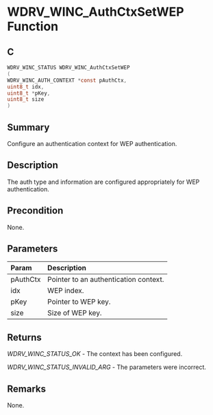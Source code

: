 # WDRV_WINC_AuthCtxSetWEP Function

## C

```c
WDRV_WINC_STATUS WDRV_WINC_AuthCtxSetWEP
(
WDRV_WINC_AUTH_CONTEXT *const pAuthCtx,
uint8_t idx,
uint8_t *pKey,
uint8_t size
)
```

## Summary

Configure an authentication context for WEP authentication.  

## Description

The auth type and information are configured appropriately for WEP
authentication.

## Precondition

None.  

## Parameters

| Param | Description |
|:----- |:----------- |
| pAuthCtx | Pointer to an authentication context. |
| idx | WEP index. |
| pKey | Pointer to WEP key. |
| size | Size of WEP key.  

## Returns

*WDRV_WINC_STATUS_OK* - The context has been configured.

*WDRV_WINC_STATUS_INVALID_ARG* - The parameters were incorrect.
 

## Remarks

None.  


